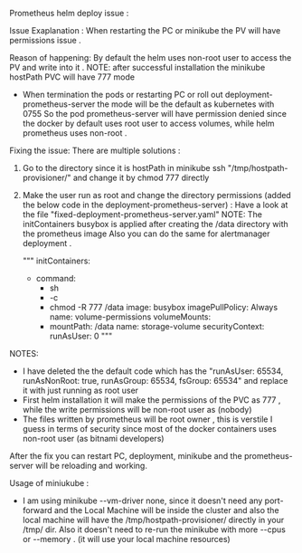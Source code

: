 Prometheus helm deploy issue :

Issue Exaplanation : 
 When restarting the PC or minikube the PV will have permissions issue .

Reason of happening:
 By default the helm uses non-root user to access the PV and write into it .
 NOTE: after successful installation the minikube hostPath PVC will have 777 mode
 - When termination the pods or restarting PC or roll out deployment-prometheus-server the mode will be the default as kubernetes with 0755
 So the pod prometheus-server will have permission denied since the docker by default uses root user to access volumes, while helm prometheus uses non-root .

Fixing the issue:
 There are multiple solutions :
 1) Go to the directory since it is hostPath in minikube ssh "/tmp/hostpath-provisioner/" and change it by chmod 777 directly
 2) Make the user run as root and change the directory permissions (added the below code in the deployment-prometheus-server) :
  Have a look at the file "fixed-deployment-prometheus-server.yaml"
  NOTE: The initContainers busybox is applied after creating the /data directory with the prometheus image
        Also you can do the same for alertmanager deployment .

    """
    initContainers:
      - command:
        - sh
        - -c
        - chmod -R 777 /data
        image: busybox
        imagePullPolicy: Always
        name: volume-permissions
        volumeMounts:
        - mountPath: /data
          name: storage-volume
      securityContext:
        runAsUser: 0
    """
  
NOTES: 
  - I have deleted the the default code which has the "runAsUser: 65534, runAsNonRoot: true, runAsGroup: 65534, fsGroup: 65534" and replace it with just running as root user
  - First helm installation it will make the permissions of the PVC as 777 , while the write permissions will be non-root user as (nobody)
  - The files written by prometheus will be root owner , this is verstile I guess in terms of security since most of the docker containers uses non-root user (as bitnami developers)


After the fix you can restart PC, deployment, minikube and the prometheus-server will be reloading and working.

Usage of miniukube :
  - I am using minikube --vm-driver none,  since it doesn't need any port-forward and the Local Machine will be inside the cluster and also the local machine will have the /tmp/hostpath-provisioner/ directly in your /tmp/ dir. Also it doesn't need to re-run the minikube with more --cpus or --memory . (it will use your local machine resources) 



